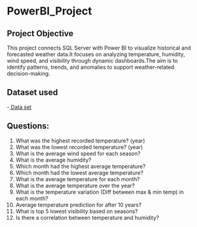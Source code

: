 # PowerBI_Project
## Project Objective
This project connects SQL Server with Power BI to visualize historical and forecasted weather data.It focuses on analyzing temperature, humidity, wind speed, and visibility through dynamic dashboards.The aim is to identify patterns, trends, and anomalies to support weather-related decision-making.

## Dataset used
-<a href="https://github.com/gomathimurthi199930/GitHub_My-projects/blob/main/WeatherHistory.csv"> Data set</a>

## Questions:
1.	What was the highest recorded temperature? (year)
2.	What was the lowest recorded temperature? (year) 
3.	What is the average wind speed for each season? 
4.	What is the average humidity?
5.	Which month had the highest average temperature?
6.	Which month had the lowest average temperature? 
7.	What is the average temperature for each month?
8.	What is the average temperature over the year?
9.	What is the temperature variation (Diff between max & min temp) in each month?
10.	Average temperature prediction for after 10 years?
11.	What is top 5 lowest visibility based on seasons?
12.	Is there a correlation between temperature and humidity?

